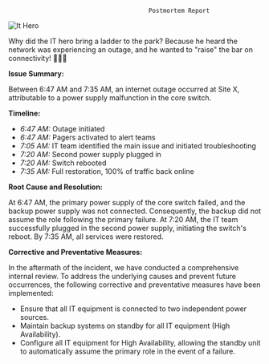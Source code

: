                                            Postmortem Report

![It Hero](https://github.com/Kirito-YO/alx-system_engineering-devops/assets/106101462/031724d1-fd44-435c-b9f8-f0161f719516)

Why did the IT hero bring a ladder to the park?
Because he heard the network was experiencing an outage, and he wanted to "raise" the bar on connectivity! 🦸‍♂️🌐




**Issue Summary:**

Between 6:47 AM and 7:35 AM, an internet outage occurred at Site X, attributable to a power supply malfunction in the core switch.


**Timeline:**

- *6:47 AM:* Outage initiated
- *6:47 AM:* Pagers activated to alert teams
- *7:05 AM:* IT team identified the main issue and initiated troubleshooting
- *7:20 AM:* Second power supply plugged in
- *7:20 AM:* Switch rebooted
- *7:35 AM:* Full restoration, 100% of traffic back online


**Root Cause and Resolution:**

At 6:47 AM, the primary power supply of the core switch failed, and the backup power supply was not connected. Consequently, the backup did not assume the role following the primary failure. At 7:20 AM, the IT team successfully plugged in the second power supply, initiating the switch's reboot. By 7:35 AM, all services were restored.


**Corrective and Preventative Measures:**

In the aftermath of the incident, we have conducted a comprehensive internal review. To address the underlying causes and prevent future occurrences, the following corrective and preventative measures have been implemented:
- Ensure that all IT equipment is connected to two independent power sources.
- Maintain backup systems on standby for all IT equipment (High Availability).
- Configure all IT equipment for High Availability, allowing the standby unit to automatically assume the primary role in the event of a failure.
